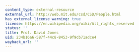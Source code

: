 ```yaml
---
content_type: external-resource
external_url: http://web.mit.edu/csd/CSD/People.html
has_external_license_warning: true
license: https://en.wikipedia.org/wiki/All_rights_reserved
status: ''
title: Prof. David Jones
uid: 234b16a6-587f-44c8-8453-9f9cb71adce4
wayback_url: ''
---
```

